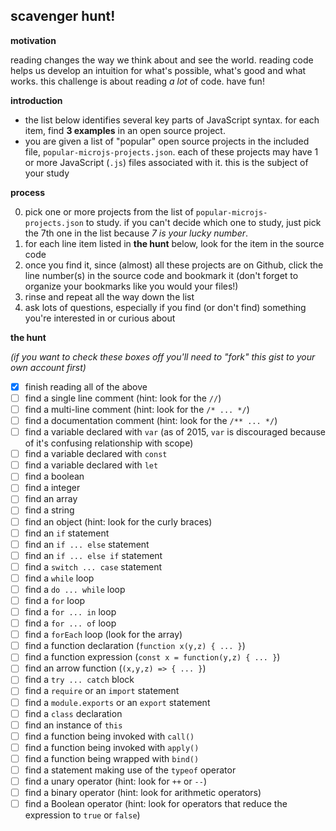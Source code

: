 ## scavenger hunt!

**motivation**

reading changes the way we think about and see the world.  reading code helps us develop an intuition for what's possible, what's good and what works.  this challenge is about reading *a lot* of code.  have fun!

**introduction**
- the list below identifies several key parts of JavaScript syntax.  for each item, find **3 examples** in an open source project.
- you are given a list of "popular" open source projects in the included file, `popular-microjs-projects.json`.  each of these projects may have 1 or more JavaScript (`.js`) files associated with it.  this is the subject of your study

**process**

0. pick one or more projects from the list of `popular-microjs-projects.json` to study.  if you can't decide which one to study, just pick the 7th one in the list because *7 is your lucky number*.
1. for each line item listed in **the hunt** below, look for the item in the source code
2. once you find it, since (almost) all these projects are on Github, click the line number(s) in the source code and bookmark it (don't forget to organize your bookmarks like you would your files!)
3. rinse and repeat all the way down the list
4. ask lots of questions, especially if you find (or don't find) something you're interested in or curious about

**the hunt**

_(if you want to check these boxes off you'll need to "fork" this gist to your own account first)_

- [x] finish reading all of the above
- [ ] find a single line comment (hint: look for the `//`)
- [ ] find a multi-line comment (hint: look for the `/* ... */`)
- [ ] find a documentation comment (hint: look for the `/** ... */`)
- [ ] find a variable declared with `var` (as of 2015, `var` is discouraged because of it's confusing relationship with scope)
- [ ] find a variable declared with `const`
- [ ] find a variable declared with `let`
- [ ] find a boolean
- [ ] find a integer
- [ ] find an array
- [ ] find a string
- [ ] find an object (hint: look for the curly braces)
- [ ] find an `if` statement
- [ ] find an `if ... else` statement
- [ ] find an `if ... else if` statement
- [ ] find a `switch ... case` statement
- [ ] find a `while` loop
- [ ] find a `do ... while` loop
- [ ] find a `for` loop
- [ ] find a `for ... in` loop
- [ ] find a `for ... of` loop
- [ ] find a `forEach` loop (look for the array)
- [ ] find a function declaration (`function x(y,z) { ... }`)
- [ ] find a function expression (`const x = function(y,z) { ... }`)
- [ ] find an arrow function (`(x,y,z) => { ... }`)
- [ ] find a `try ... catch` block
- [ ] find a `require` or an `import` statement
- [ ] find a `module.exports` or an `export` statement
- [ ] find a `class` declaration
- [ ] find an instance of `this`
- [ ] find a function being invoked with `call()`
- [ ] find a function being invoked with `apply()`
- [ ] find a function being wrapped with `bind()`
- [ ] find a statement making use of the `typeof` operator
- [ ] find a unary operator (hint: look for `++` or `--`)
- [ ] find a binary operator (hint: look for arithmetic operators)
- [ ] find a Boolean operator (hint: look for operators that reduce the expression to `true` or `false`)

